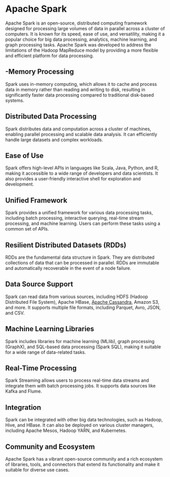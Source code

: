 # Apache Spark
Apache Spark is an open-source, distributed computing framework designed for processing large volumes of data in parallel across a cluster of computers. It is known for its speed, ease of use, and versatility, making it a popular choice for big data processing, analytics, machine learning, and graph processing tasks. Apache Spark was developed to address the limitations of the Hadoop MapReduce model by providing a more flexible and efficient platform for data processing.

## -Memory Processing
Spark uses in-memory computing, which allows it to cache and process data in memory rather than reading and writing to disk, resulting in significantly faster data processing compared to traditional disk-based systems.
## Distributed Data Processing
Spark distributes data and computation across a cluster of machines, enabling parallel processing and scalable data analysis. It can efficiently handle large datasets and complex workloads.
## Ease of Use
Spark offers high-level APIs in languages like Scala, Java, Python, and R, making it accessible to a wide range of developers and data scientists. It also provides a user-friendly interactive shell for exploration and development.
## Unified Framework
Spark provides a unified framework for various data processing tasks, including batch processing, interactive querying, real-time stream processing, and machine learning. Users can perform these tasks using a common set of APIs.
## Resilient Distributed Datasets (RDDs)
RDDs are the fundamental data structure in Spark. They are distributed collections of data that can be processed in parallel. RDDs are immutable and automatically recoverable in the event of a node failure.
## Data Source Support
Spark can read data from various sources, including HDFS (Hadoop Distributed File System), Apache HBase, [Apache Cassandra](CASSANDRA.md), Amazon S3, and more. It supports multiple file formats, including Parquet, Avro, JSON, and CSV.
## Machine Learning Libraries
Spark includes libraries for machine learning (MLlib), graph processing (GraphX), and SQL-based data processing (Spark SQL), making it suitable for a wide range of data-related tasks.
## Real-Time Processing
Spark Streaming allows users to process real-time data streams and integrate them with batch processing jobs. It supports data sources like Kafka and Flume.
## Integration
Spark can be integrated with other big data technologies, such as Hadoop, Hive, and HBase. It can also be deployed on various cluster managers, including Apache Mesos, Hadoop YARN, and Kubernetes.
## Community and Ecosystem
Apache Spark has a vibrant open-source community and a rich ecosystem of libraries, tools, and connectors that extend its functionality and make it suitable for diverse use cases.
